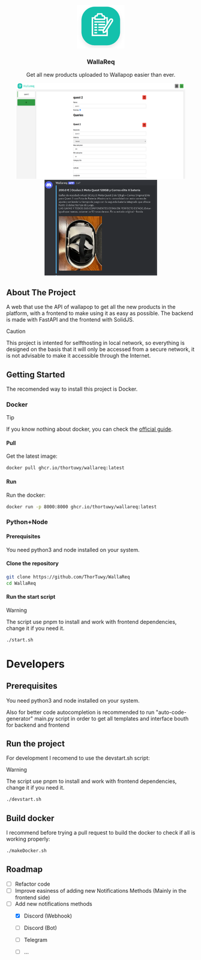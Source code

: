 <br />
<div align="center">
  <a href="https://github.com/ThorTuwy/WallaReq">
    <img src="frontend/src/assets/Wallareq-ico.webp" alt="Logo" width="126" height="116">
  </a>

<h3 align="center">WallaReq</h3>

  <p align="center">
    Get all new products uploaded to Wallapop easier than ever.
  </p>
  
  
  <div style="text-align: center;">
    <img src="README_assets/wallareq_front.png" alt="Logo" width="512" height="512" style="display: inline-block; width: 450px; height: 255px;">
    <img src="README_assets/Wallareq_discord.png" alt="Logo" width="512" height="512" style="display: inline-block; width: 300px; height: 255px;">
  </div>
</div>

## About The Project
A web that use the API of wallapop to get all the new products in the platform, with a frontend to make using it as easy as possible. 
The backend is made with FastAPI and the frontend with SolidJS.

>[!CAUTION]
>This project is intented for selfthosting in local network, so everything is designed on the basis that it will only be accessed from a secure network, it is not advisable to make it accessible through the Internet.

## Getting Started

The recomended way to install this project is Docker.

### Docker

>[!TIP]
>If you know nothing about docker, you can check the [official guide](https://docs.docker.com/get-started/docker-overview/).

#### Pull
Get the latest image:
```sh
docker pull ghcr.io/thortuwy/wallareq:latest
```

#### Run
Run the docker:
```sh
docker run -p 8000:8000 ghcr.io/thortuwy/wallareq:latest
```

### Python+Node

#### Prerequisites

You need python3 and node installed on your system.

#### Clone the repository
```sh
git clone https://github.com/ThorTuwy/WallaReq
cd WallaReq
```
#### Run the start script
>[!WARNING]
>The script use pnpm to install and work with frontend dependencies, change it if you need it.
```sh
./start.sh
```

# Developers

## Prerequisites

You need python3 and node installed on your system.

Also for better code autocompletion is recommended to run "auto-code-generator" main.py script in order to get all templates and interface bouth for backend and frontend

## Run the project

For development I recomend to use the devstart.sh script:
>[!WARNING]
>The script use pnpm to install and work with frontend dependencies, change it if you need it.
```sh
./devstart.sh
```

## Build docker

I recommend before trying a pull request to build the docker to check if all is working properly:
```sh
./makeDocker.sh
```

## Roadmap

- [ ] Refactor code
- [ ] Improve easiness of adding new Notifications Methods (Mainly in the frontend side)
- [ ] Add new notifications methods
    - [X] Discord (Webhook)
    - [ ] Discord (Bot)
    - [ ] Telegram
    - [ ] ...

